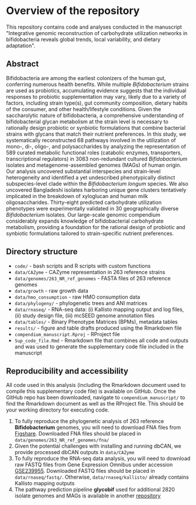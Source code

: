 # Overview of the repository
This repository contains code and analyses conducted in the manuscript "Integrative genomic reconstruction of carbohydrate utilization networks in bifidobacteria reveals global trends, local variability, and dietary adaptation".

## Abstract
Bifidobacteria are among the earliest colonizers of the human gut, conferring numerous health benefits. While multiple *Bifidobacterium* strains are used as probiotics, accumulating evidence suggests that the individual responses to probiotic supplementation may vary, likely due to a variety of factors, including strain type(s), gut community composition, dietary habits of the consumer, and other health/lifestyle conditions. Given the saccharolytic nature of bifidobacteria, a comprehensive understanding of bifidobacterial glycan metabolism at the strain level is necessary to rationally design probiotic or synbiotic formulations that combine bacterial strains with glycans that match their nutrient preferences. In this study, we systematically reconstructed 68 pathways involved in the utilization of mono-, di-, oligo-, and polysaccharides by analyzing the representation of 589 curated metabolic functional roles (catabolic enzymes, transporters, transcriptional regulators) in 3083 non-redundant cultured *Bifidobacterium* isolates and metagenome-assembled genomes (MAGs) of human origin. Our analysis uncovered substantial interspecies and strain-level heterogeneity and identified a yet undescribed phenotypically distinct subspecies-level clade within the *Bifidobacterium longum* species. We also uncovered Bangladeshi isolates harboring unique gene clusters tentatively implicated in the breakdown of xyloglucan and human milk oligosaccharides. Thirty-eight predicted carbohydrate utilization phenotypes were experimentally validated in 30 geographically diverse *Bifidobacterium* isolates. Our large-scale genomic compendium considerably expands knowledge of bifidobacterial carbohydrate metabolism, providing a foundation for the rational design of probiotic and synbiotic formulations tailored to strain-specific nutrient preferences.

## Directory structure
 - `code/` - bash scripts and R scripts with custom functions
 - `data/CAZyme` - CAZyme representation in 263 reference strains
 - `data/genomes/263_NR_ref_genomes` - FASTA files of 263 reference genomes
 - `data/growth` - raw growth data
 - `data/hmo_consumption` - raw HMO consumption data
 - `data/phylogeny/` - phylogenetic trees and ANI matrices
 - `data/rnaseq/` - RNA-seq data: (i) Kallisto mapping output and log files, (ii) study design file, (iii) mcSEED genome annotation files
 - `data/tables/` - Binary Phenotype Matrices (BPMs), metadata tables
 - `results/` - figure and table drafts produced using the Rmarkdown file
 - `compendium_manuscript.Rproj` - RProject file
 - `Sup_code_file.Rmd` - Rmarkdown file that combines all code and outputs and was used to generate the supplementary code file included in the manuscript

## Reproducibility and accessibility
All code used in this analysis (including the Rmarkdown document used to compile this supplementary code file) is available on GitHub. Once the GitHub repo has been downloaded, navigate to `compendium_manuscript/` to find the Rmarkdown document as well as the RProject file. This should be your working directory for executing code.
1. To fully reproduce the phylogenetic analysis of 263 reference **Bifidobacterium** genomes, you will need to download FNA files from [Figshare](https://doi.org/10.6084/m9.figshare.26053936). Downloaded FNA files should be placed in `data/genomes/263_NR_ref_genomes/fna/`
2. Given the potential challenges with installing and running dbCAN, we provide processed dbCAN outputs in `data/CAZyme`
3. To fully reproduce the RNA-seq data analysis, you will need to download raw FASTQ files from Gene Expression Omnibus under accession [GSE239955](https://www.ncbi.nlm.nih.gov/geo/query/acc.cgi?acc=GSE239955). Downloaded FASTQ files should be placed in `data/rnaseq/fastq/`. Otherwise, `data/rnaseq/kallisto/` already contains Kallisto mapping outputs
4. The pathway prediction pipeline **glycobif** used for additional 2820 isolate genomes and MAGs is available in another [repository](https://github.com/Arzamasov/glycobif)